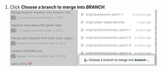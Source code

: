 1. Click **Choose a branch to merge into <em>BRANCH</em>**. ![Choose a branch option in the list of branches menu](/assets/images/help/desktop/merge-branch-button-list.png)
